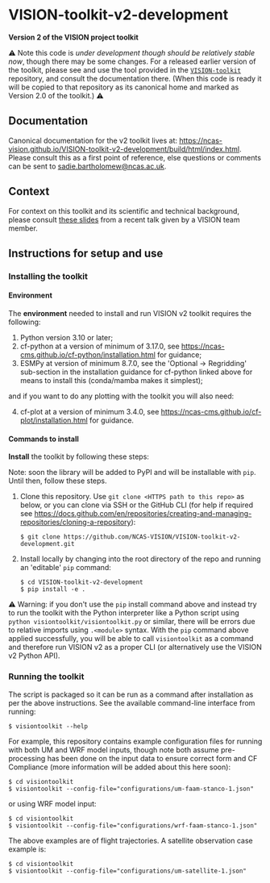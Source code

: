 # VISION-toolkit-v2-development

**Version 2 of the VISION project toolkit**

:warning: Note this code is *under development though should be relatively stable now*, though
there may be some changes. For a released earlier version of the toolkit, please see and
use the tool provided in the
[`VISION-toolkit`](https://github.com/NCAS-VISION/VISION-toolkit) repository,
and consult the documentation there. (When this code is ready it will be copied to that
repository as its canonical home and marked as Version 2.0 of the toolkit.) :warning:

## Documentation

Canonical documentation for the v2 toolkit lives at:
https://ncas-vision.github.io/VISION-toolkit-v2-development/build/html/index.html.
Please consult this as a first point of reference, else questions or comments can be
sent to sadie.bartholomew@ncas.ac.uk.

## Context

For context on this toolkit and its scientific and technical background, please consult
[these slides](https://github.com/sadielbartholomew/sadielbartholomew/blob/master/talks-and-workshops/VISION_UoR_Met_Dept_lunchtime_seminar.pdf)
from a recent talk given by a VISION team member.

## Instructions for setup and use

### Installing the toolkit

#### Environment

The **environment** needed to install and run VISION v2 toolkit requires the following:

   1. Python version 3.10 or later;
   2. cf-python at a version of minimum of 3.17.0,
     see https://ncas-cms.github.io/cf-python/installation.html for guidance;
   3. ESMPy at version of minimum 8.7.0, see the 'Optional -> Regridding' sub-section in the installation
   guidance for cf-python linked above for means to install this (conda/mamba makes it simplest);

and if you want to do any plotting with the toolkit you will also need:

   4. cf-plot at a version of minimum 3.4.0, see https://ncas-cms.github.io/cf-plot/installation.html
   for guidance.

#### Commands to install

**Install** the toolkit by following these steps:

Note: soon the library will be added to PyPI and will be installable with `pip`. Until then,
follow these steps.

1.  Clone this repository. Use
    `git clone <HTTPS path to this repo>` as below, or you can clone via SSH or the GitHub CLI
    (for help if required see
    https://docs.github.com/en/repositories/creating-and-managing-repositories/cloning-a-repository):

    ```console
    $ git clone https://github.com/NCAS-VISION/VISION-toolkit-v2-development.git
    ```

2. Install locally by changing into the root directory of the repo and running an 'editable' `pip` command:

    ``` console
    $ cd VISION-toolkit-v2-development
    $ pip install -e .
    ```

:warning: Warning: if you don't use the `pip` install command above and instead try to run the toolkit with
the Python interpreter like a Python script using `python visiontoolkit/visiontoolkit.py` or similar,
there will be errors due to relative imports using `.<module>` syntax. With the `pip` command above
applied successfully, you will be able to call `visiontoolkit` as a command and therefore run VISION v2
as a proper CLI (or alternatively use the VISION v2 Python API).


### Running the toolkit

The script is packaged so it can be run as a command after installation as per the above instructions. See the available command-line interface from running:

```console
$ visiontoolkit --help
```

For example, this repository contains example configuration files for running
with both UM and WRF model inputs, though note both assume pre-processing
has been done on the input data to ensure correct form and CF Compliance
(more information will be added about this here soon):

```console
$ cd visiontoolkit
$ visiontoolkit --config-file="configurations/um-faam-stanco-1.json"
```

or using WRF model input:

```console
$ cd visiontoolkit
$ visiontoolkit --config-file="configurations/wrf-faam-stanco-1.json"
```

The above examples are of flight trajectories. A satellite observation case example is:

```console
$ cd visiontoolkit
$ visiontoolkit --config-file="configurations/um-satellite-1.json"
```


